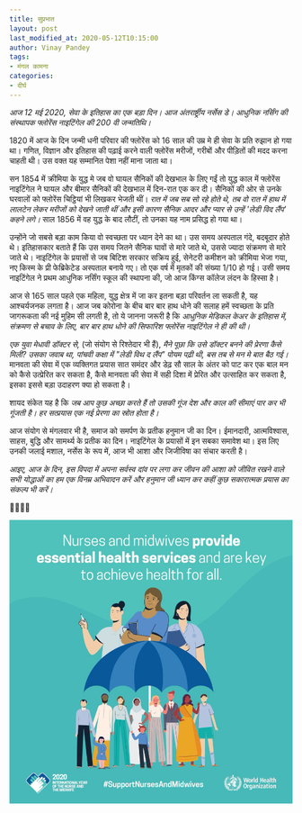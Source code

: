 ```yaml
---
title: सुप्रभात
layout: post
last_modified_at: 2020-05-12T10:15:00
author: Vinay Pandey
tags:
- मंगल कामना
categories:
- दीर्घ
---
```

*आज 12 मई 2020, सेवा के इतिहास का एक बड़ा दिन। आज अंतरार्ष्ट्रीय नर्सेस डे। आधुनिक नर्सिंग की संस्थापक फ्लोरेंस नाइटिंगेल की 200 वी जन्मतिथि।*

1820 में आज के दिन जन्मी धनी परिवार की फ्लोरेंस को 16 साल की उम्र मे ही सेवा के प्रति रुझान हो गया था।  गणित, विज्ञान और इतिहास की पढ़ाई करने वाली फ्लोरेंस मरीजों, गरीबों और पीड़ितों की मदद करना चाहती थी। उस वक्त यह सम्मानित पेशा नहीं माना जाता था।

सन 1854 में  क्रीमिया के युद्ध मे  जब वो घायल सैनिकों की देखभाल के लिए गईं तो युद्ध काल में फ्लोरेंस नाइटिंगेल ने घायल और बीमार सैनिकों की देखभाल में दिन-रात एक कर दी।  सैनिकों की ओर से उनके घरवालों को फ्लोरेंस चिट्ठियां भी लिखकर भेजती थीं। *रात में जब सब सो रहे होते थे, तब वो रात में हाथ में लालटेन लेकर मरीजों को देखने जाती थीं और इसी कारण सैनिक आदर और प्यार से उन्हें 'लेडी विद लैंप' कहने लगे।* साल 1856 में वह युद्ध के बाद लौटीं, तो उनका यह नाम प्रसिद्ध हो गया था।

उन्होंने जो सबसे बड़ा काम किया वो स्वच्छता पर ध्यान देने का था। उस समय अस्पताल गंदे, बदबूदार होते थे। इतिहासकार बताते हैं कि उस समय जितने सैनिक घावों से मारे जाते थे, उससे ज्यादा संक्रमण से मारे जाते थे। नाइटिंगेल के प्रयासों से जब बिटिश सरकार सक्रिय हुई, सेनेटरी कमीशन को क्रीमिया भेजा गया, नए किस्म के प्री फेब्रिकेटेड अस्पताल बनाये गए। तो एक वर्ष में मृतकों की संख्या 1/10 हो गई। उसी समय नाइटिंगेल ने प्रथम आधुनिक नर्सिंग स्कूल की स्थापना की, जो आज किंग्स कॉलेज लंदन के हिस्सा है। 

आज से 165 साल पहले एक महिला, युद्ध क्षेत्र में जा कर इतना बड़ा परिवर्तन ला सकती है, यह आश्चर्यजनक लगता है। आज जब  कोरोना के बीच बार बार हाथ धोने की सलाह हमें स्वच्छता के प्रति जागरूकता की नई मुहिम सी लगती है, तो ये जानना जरूरी है कि *आधुनिक मेडिकल केअर के इतिहास में, संक्रमण से बचाव के लिए, बार बार हाथ धोने की सिफारिश फ्लोरेंस नाइटिंगेल ने ही की थी।*

*एक युवा मेधावी डॉक्टर से,* (जो संयोग से रिश्तेदार भी हैं), *मैने पूछा कि उसे डॉक्टर बनने की प्रेरणा कैसे मिली? उसका जवाब था, पांचवी कक्षा में "लेडी विथ द लैंप" पोयम पढ़ी थी, बस तब से मन मे बात बैठ गई।* मानवता की सेवा में एक व्यक्तिगत प्रयास सात समंदर और डेढ़ सौ साल के अंतर को पाट कर एक बाल मन को कैसे उत्प्रेरित कर सकता है, कैसे मानवता की सेवा में सही दिशा में प्रेरित और उत्साहित कर सकता है, इसका इससे बड़ा उदाहरण क्या हो सकता है। 

शायद संकेत यह है कि *जब आप कुछ अच्छा करते हैं तो उसकी गूंज देश और काल की सीमाएं पार कर भी गूंजती है। हर सत्प्रयास एक नई प्रेरणा का स्रोत होता है।*

आज संयोग से मंगलवार भी है, समाज को समर्पण के प्रतीक हनुमान जी का दिन। ईमानदारी, आत्मविश्वास, साहस, बुद्धि और सामर्थ्य के प्रतीक का दिन। नाइटिंगेल के प्रयासों में इन सबका समावेश था। इस लिए उनकी जलाई मशाल, नर्सेस के रूप में, आज भी आशा और जिजीविषा का संचार करती है। 

*आइए, आज के दिन, इस विपदा में अपना सर्वस्व दांव पर लगा कर जीवन की आशा को जीवित रखने वाले सभी योद्धाओं का हम एक विनम्र अभिवादन करें और  हनुमान जी ध्यान कर कहीं कुछ सकारात्मक प्रयास का संकल्प भी करें।*

🙏🌷🌷🙏


![IMG-20200512-WA0005.jpg](/images/IMG-20200512-WA0005.jpg)

